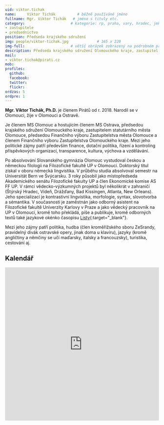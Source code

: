 ```yaml
---
uid: viktor.tichak
name:     Viktor Tichák          # běžně používáné jméno
fullname: Mgr. Viktor Tichák   # jméno s tituly etc.
category:                     # kategorie: rp, praha, vary, hradec, jmk, senat
- zastupitele
- predsednictvo
position: Předseda krajského sdružení
img: people/viktor-tichak.jpg             # 165 x 220
img-full:                     # větší obrázek zobrazený na podrobném profilu
description: Předseda krajského sdružení Olomouckého kraje, zastupitel v Olomouci                # kratký popis, max 160 znaků
mail:
- viktor.tichak@pirati.cz
mob:         
profiles:
  github:
  facebook:       
  twitter:        
  flickr:       
ordzas: 5
ordpre: 1
---
```

**Mgr. Viktor Tichák, Ph.D.** je členem Pirátů od r. 2018. Narodil se v Olomouci, žije v Olomouci a Ostravě. 

Je členem MS Olomouc a hostujícím členem MS Ostrava, předsedou krajského sdružení Olomouckého kraje, zastupitelem statutárního města Olomouce, předsedou Finančního výboru Zastupitelstva města Olomouce a členem Finančního výboru Zastupitelstva Olomouckého kraje. Mezi jeho politické zájmy patří především finance, dotační politika, řízení a kontroling příspěvkových organizací, transparence, kultura, výchova a vzdělávání.

Po absolvování Slovanského gymnázia Olomouc vystudoval českou a německou filologii na Filozofické fakultě UP v Olomouci. Doktorský titul získal v oboru německá lingvistika. V průběhu studia absolvoval semestr na Universität Bern ve Švýcarsku. 3 roky působil jako místopředseda Akademického senátu Filozofické fakulty UP a člen Ekonomické komise AS FF UP. V rámci vědecko-výzkumných projektů byl několikrát v zahraničí (Štýrský Hradec, Vídeň, Drážďany, Bad Kissingen, Atlanta, New Orleans). Jeho specializací je kontrastivní lingvistika, morfologie, syntax, slovotvorba a sémantika.
 V současnosti je zaměstnán jako odborný asistent na Filozofické fakultě Univerzity Karlovy v Praze a jako vědecký pracovník na UP v Olomouci, kromě toho překládá, píše a publikuje, kromě odborných textů také jazykové okénko časopisu [Listy](www.listy.cz){:target="_blank"}.

Mezi jeho zájmy patří politika, hudba (člen kroměřížského sboru ZeSrandy, pravidelný divák ostravské opery, jinak doma u klavíru), jazyky (kromě angličtiny a němčiny se učí maďarsky, italsky a francouzsky), turistika, cestování aj.

## Kalendář

<iframe src="https://calendar.google.com/calendar/embed?src=junenud5m5ef7g9u65u5l5816s%40group.calendar.google.com&ctz=Europe%2FPrague" style="border: 1" width="100%" height="500" frameborder="0" scrolling="no"></iframe>
